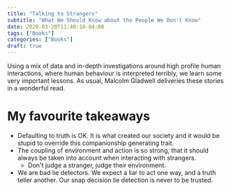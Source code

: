 ```yaml
---
title: "Talking to Strangers"
subtitle: "What We Should Know about the People We Don't Know"
date: 2020-03-20T11:40:14-04:00
tags: ["Books"]
categories: ["Books"]
draft: true
---
```


Using a mix of data and in-depth investigations around high profile human interactions, where human behaviour is interpreted terribly, we learn some very important lessons. As usual, Malcolm Gladwell deliveries these stories in a wonderful read.
 
# My favourite takeaways

* Defaulting to truth is OK. It is what created our society and it would be stupid to override this companionship generating trait.
* The coupling of environment and action is so strong, that it should always be taken into account when interacting with strangers.
    * Don't judge a stranger, judge their environment.
* We are bad lie detectors. We expect a liar to act one way, and a truth teller another. Our snap decision lie detection is never to be trusted.